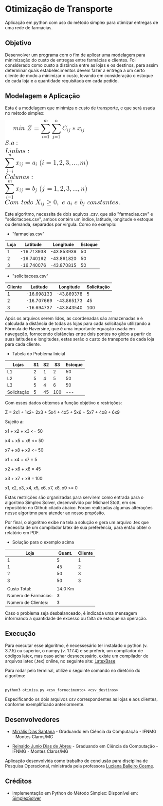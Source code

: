 # Otimização de Transporte
Aplicação em python com uso do método simplex para otimizar entregas de uma rede de farmácias.

## Objetivo
Desenvolver um programa com o fim de aplicar uma modelagem para minimização do custo de entregas entre farmácias e clientes. Foi considerado como custo a distância entre as lojas e os destinos, para assim determinar quais estabelecimentos devem fazer a entrega a um certo cliente de modo a minimizar o custo, levando em consideração o estoque de cada loja e a quantidade requisitada em cada pedido.

## Modelagem e Aplicação
Esta é a modelagem que minimiza o custo de transporte, e que será usada no método simplex:

![](img/mod_transporte.png)

Este algoritmo, necessita de dois aquivos .csv, que são "farmacias.csv" e "solicitacoes.csv", ambos contém um índice, latitude, longitude e estoque ou demanda, separados por vírgula. Como no exemplo:

- "farmacias.csv"

| Loja | Latitude | Longitude | Estoque |
|------|----------|-----------|---------|
|1    | -16.713938 | -43.853936 | 50 |   
|2    | -16.740162 | -43.861820 | 50  | 
|3    | -16.740076 | -43.870815 | 50  |


- "solicitacoes.csv"

| Cliente | Latitude | Longitude | Solicitação |
|------|----------|-----------|---------|
|1    | -16.698133 | -43.869378 | 5     |
|2    | -16.707669 | -43.865173 | 45     |
|3    | -16.694737 | -43.843540 | 100  |


Após os arquivos serem lidos, as coordenadas são armazenadas e é calculada a distância de todas as lojas para cada solicitação utilizando a Fórmula de Haversine, que é uma importante equação usada em navegação, fornecendo distâncias entre dois pontos no globo a partir de suas latitudes e longitudes, estas serão o custo de transporte de cada loja para cada cliente.

- Tabela do Problema Inicial

| Lojas | S1 | S2 | S3 | Estoque |
|------|----------|-----------|---------|---------|
|L1          | 2  | 1  | 2   | 50     | 
|L2          | 5  | 4  | 5   | 50      |
|L3          | 5  | 4  | 6   | 50      |
|Solicitação | 5  | 45 | 100 |    ---    |


Com esses dados obtemos a função objetivo e restrições:

Z = 2x1 + 1x2+ 2x3 + 5x4 + 4x5 + 5x6 + 5x7 + 4x8 + 6x9

Sujeito a:

x1 + x2 + x3 <= 50

x4 + x5 + x6 <= 50

x7 + x8 + x9 <= 50

x1 + x4 + x7 = 5

x2 + x6 + x8 = 45

x3 + x7 + x9 = 100

x1, x2, x3, x4, x5, x6, x7, x8, x9 >= 0

Estas restrições são organizadas para servirem como entrada para o algoritmo Simplex Solver, desenvolvido por Michael Stott, em seu repositório no Github citado abaixo. Foram realizadas algumas alterações nesse algoritmo para atender ao nosso propósito.

Por final, o algoritmo exibe na tela a solução e gera um arquivo .tex que necessita de um compilador latex de sua preferência, para então obter o relatório em PDF.  

- Solução para o exemplo acima

| Loja | Quant. | Cliente |
|------|--------|---------|
|1    |5     | 1      |
|1    | 45    | 2       |
|2    | 50    | 3       |
|3    | 50    | 3       |
| |
|Custo Total:|14.0 Km|
|Número de Farmácias:|3|
|Número de Clientes:|3|

Caso o problema seja desbalanceado, é indicada uma mensagem informando a quantidade de excesso ou falta de estoque na operação.


## Execução

Para executar esse algoritmo, é necessesário ter instalado o python (v. 3.7.5) ou superior, o numpy (v. 1.17.4) e se preferir, um compilador de códigos latex, mas caso achar desnecessário, existe um compilador de arquivos latex (.tex) online, no seguinte site:
[LatexBase](https://latexbase.com)

Para rodar pelo terminal, utilize o seguinte comando no diretório do algoritmo:

```

python3 otimiza.py <csv_fornecimento> <csv_destinos>

```

Especificando os dois arquivos csv correspondentes as lojas e aos clientes, conforme exemplificado anteriormente.

## Desenvolvedores

- [Mirrális Dias Santana](https://github.com/MirrasHue) - Graduando em Ciência da Computação - IFNMG - Montes Claros/MG

- [Reinaldo Junio Dias de Abreu](https://github.com/ReinaldoDiasAbreu) - Graduando em Ciência da Computação - IFNMG - Montes Claros/MG

Aplicação desenvolvida como trabalho de conclusão para disciplina de Pesquisa Operacional, ministrada pela professora [Luciana Balieiro Cosme](https://github.com/lucianaa/).

## Créditos

 - Implementação em Python do Método Simplex: Disponível em: [SimplexSolver](https://github.com/MichaelStott/SimplexSolver)

